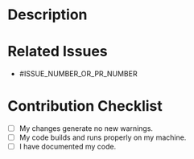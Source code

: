 # Description

<!-- Give your PR a description. It can have a list of todo or features bullet points. -->

# Related Issues

<!-- List out the related issues or PRs by just including their number. -->
* #ISSUE_NUMBER_OR_PR_NUMBER

# Contribution Checklist

- [ ] My changes generate no new warnings.
- [ ] My code builds and runs properly on my machine.
- [ ] I have documented my code.
